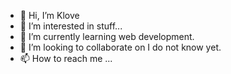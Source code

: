 - 👋 Hi, I’m Klove
- 👀 I’m interested in stuff...
- 🌱 I’m currently learning web development.
- 💞️ I’m looking to collaborate on I do not know yet.
- 📫 How to reach me ...

<!---
Klove-A/Klove-A is a ✨ special ✨ repository because its `README.md` (this file) appears on your GitHub profile.
You can click the Preview link to take a look at your changes.
--->
